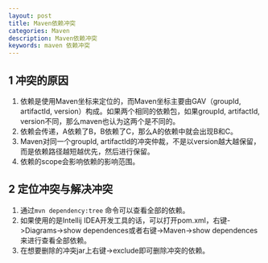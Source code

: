 ```yaml
---
layout: post
title: Maven依赖冲突
categories: Maven 
description: Maven依赖冲突
keywords: maven 依赖冲突
---
```


## 1 冲突的原因

1. 依赖是使用Maven坐标来定位的，而Maven坐标主要由GAV（groupId, artifactId, version）构成。如果两个相同的依赖包，如果groupId, artifactId, version不同，那么maven也认为这两个是不同的。
2. 依赖会传递，A依赖了B，B依赖了C，那么A的依赖中就会出现B和C。
3. Maven对同一个groupId, artifactId的冲突仲裁，不是以version越大越保留，而是依赖路径越短越优先，然后进行保留。
4. 依赖的scope会影响依赖的影响范围。

## 2 定位冲突与解决冲突

1. 通过`mvn dependency:tree` 命令可以查看全部的依赖。
2. 如果使用的是Intellij IDEA开发工具的话，可以打开pom.xml，右键->Diagrams->show dependences或者右键->Maven->show dependences来进行查看全部依赖。
3. 在想要删除的冲突jar上右键->exclude即可删除冲突的依赖。

